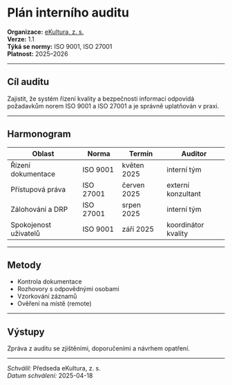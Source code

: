 # Plán interního auditu
<!-- # audity/plan-interniho-auditu.md -->

**Organizace:** [eKultura, z. s.](https://ekultura.eu)    
**Verze:** 1.1  
**Týká se normy:** ISO 9001, ISO 27001  
**Platnost:** 2025–2026

---

## Cíl auditu

Zajistit, že systém řízení kvality a bezpečnosti informací odpovídá požadavkům norem ISO 9001 a ISO 27001 a je správně uplatňován v praxi.

---

## Harmonogram

| Oblast | Norma | Termín | Auditor |
|--------|-------|--------|---------|
| Řízení dokumentace | ISO 9001 | květen 2025 | interní tým |
| Přístupová práva | ISO 27001 | červen 2025 | externí konzultant |
| Zálohování a DRP | ISO 27001 | srpen 2025 | interní tým |
| Spokojenost uživatelů | ISO 9001 | září 2025 | koordinátor kvality |

---

## Metody

- Kontrola dokumentace
- Rozhovory s odpovědnými osobami
- Vzorkování záznamů
- Ověření na místě (remote)

---

## Výstupy

Zpráva z auditu se zjištěními, doporučeními a návrhem opatření.

---

*Schválil:* Předseda eKultura, z. s.  
*Datum schválení:* 2025-04-18
